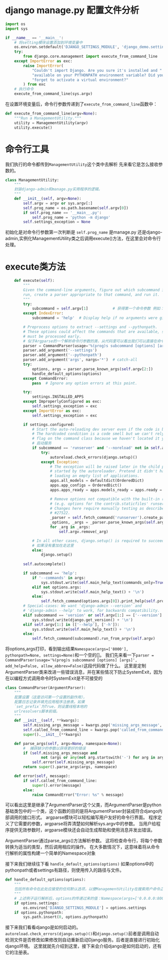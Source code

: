 # django manage.py 配置文件分析
```python
import os
import sys

if __name__ == '__main__':
    # 将setting模块设置添加到环境变量中
    os.environ.setdefault('DJANGO_SETTINGS_MODULE', 'django_demo.settings')
    try:
        from django.core.management import execute_from_command_line
    except ImportError as exc:
        raise ImportError(
            "Couldn't import Django. Are you sure it's installed and "
            "available on your PYTHONPATH environment variable? Did you "
            "forget to activate a virtual environment?"
        ) from exc
    # 执行命令
    execute_from_command_line(sys.argv)
```
在设置环境变量后，命令行参数传递到了`execute_from_command_line`函数中：
```python
def execute_from_command_line(argv=None):
    """Run a ManagementUtility."""
    utility = ManagementUtility(argv)
    utility.execute()
```
# 命令行工具
我们执行的命令都传到`ManagementUtility`这个类中去解析
先来看它是怎么接收参数的。
```python
class ManagementUtility:
    """
    封装django-admin和manage.py实用程序的逻辑。
    """
    def __init__(self, argv=None):
        self.argv = argv or sys.argv[:]
        self.prog_name = os.path.basename(self.argv[0])
        if self.prog_name == '__main__.py':
            self.prog_name = 'python -m django'
        self.settings_exception = None
```  
初始化是对命令行参数第一次判断是 `self.prog_name` 是manage.py 还是django-admin,实例化ManagementUtility类之后调用execute()方法，在这里会对命令行处理。
# execute类方法
```python
    def execute(self):
        """
        Given the command-line arguments, figure out which subcommand is being
        run, create a parser appropriate to that command, and run it.
        """
        try:
            subcommand = self.argv[1]           # 获得第一个命令参数 例如：runserver
        except IndexError:
            subcommand = 'help'  # Display help if no arguments were given.

        # Preprocess options to extract --settings and --pythonpath.
        # These options could affect the commands that are available, so they
        # must be processed early.
        # 似于Argparse的一个解析命令行参数的类，从代码里可以看出我们可以直接在命令行指定settings文件和pythonpath。
        parser = CommandParser(usage='%(prog)s subcommand [options] [args]', add_help=False, allow_abbrev=False)  
        parser.add_argument('--settings')
        parser.add_argument('--pythonpath')
        parser.add_argument('args', nargs='*')  # catch-all
        try:
            options, args = parser.parse_known_args(self.argv[2:])      # 接收服务器启动 ip:prod信息 例如：['127.0.0.1:8090']
            handle_default_options(options)
        except CommandError:
            pass  # Ignore any option errors at this point.

        try:
            settings.INSTALLED_APPS                                     # 我们的配置文件 settings.py
        except ImproperlyConfigured as exc:
            self.settings_exception = exc
        except ImportError as exc:
            self.settings_exception = exc

        if settings.configured:
            # Start the auto-reloading dev server even if the code is broken.
            # The hardcoded condition is a code smell but we can't rely on a
            # flag on the command class because we haven't located it yet.
            # 启动服务
            if subcommand == 'runserver' and '--noreload' not in self.argv:  # 如果是runserver并且没有关闭自动重载功能，则执行以下函数
                try:
                    autoreload.check_errors(django.setup)()
                except Exception:
                    # The exception will be raised later in the child process
                    # started by the autoreloader. Pretend it didn't happen by
                    # loading an empty list of applications.
                    apps.all_models = defaultdict(OrderedDict)
                    apps.app_configs = OrderedDict()
                    apps.apps_ready = apps.models_ready = apps.ready = True

                    # Remove options not compatible with the built-in runserver
                    # (e.g. options for the contrib.staticfiles' runserver).
                    # Changes here require manually testing as described in
                    # #27522.
                    _parser = self.fetch_command('runserver').create_parser('django', 'runserver')
                    _options, _args = _parser.parse_known_args(self.argv[2:])
                    for _arg in _args:
                        self.argv.remove(_arg)

            # In all other cases, django.setup() is required to succeed.
            # 如果没有重加在走这里
            else:
                django.setup()
        
        self.autocomplete()

        if subcommand == 'help':
            if '--commands' in args:
                sys.stdout.write(self.main_help_text(commands_only=True) + '\n')
            elif not options.args:
                sys.stdout.write(self.main_help_text() + '\n')
            else:
                self.fetch_command(options.args[0]).print_help(self.prog_name, options.args[0])
        # Special-cases: We want 'django-admin --version' and
        # 'django-admin --help' to work, for backwards compatibility.
        elif subcommand == 'version' or self.argv[1:] == ['--version']:
            sys.stdout.write(django.get_version() + '\n')
        elif self.argv[1:] in (['--help'], ['-h']):
            sys.stdout.write(self.main_help_text() + '\n')
        else:
            self.fetch_command(subcommand).run_from_argv(self.argv)
```
将options,args打印，看到输出结果`Namespace(args=['8000'], pythonpath=None, settings=None)`和一个空的[]。
我们先来看一下`parser = CommandParser(usage='%(prog)s subcommand [options] [args]', add_help=False, allow_abbrev=False)`这段代码做了什么。
这里是定制ArgumentParser类来改进一些错误消息，并在某些情况下防止SystemExit，因为在以编程方式调用命令时SystemExit是不可接受的
```python
class CommandParser(ArgumentParser):
    """
    配置设置（这是访问第一个设置的副作用），
    配置日志记录并填充应用程序注册表。如果
    `set_prefix`为True，则设置线程本地的
    urlresolvers脚本前缀。
    """
    def __init__(self, **kwargs):
        self.missing_args_message = kwargs.pop('missing_args_message', None)
        self.called_from_command_line = kwargs.pop('called_from_command_line', None)
        super().__init__(**kwargs)

    def parse_args(self, args=None, namespace=None):
        #  捕获缺少的参数以获得更好的错误
        if (self.missing_args_message and
                not (args or any(not arg.startswith('-') for arg in args))):
            self.error(self.missing_args_message)
        return super().parse_args(args, namespace)

    def error(self, message):
        if self.called_from_command_line:
            super().error(message)
        else:
            raise CommandError("Error: %s" % message)
```
可以看出这里是继承了ArgumentParser这个父类，而ArgumentParser是python基础类包中的一个类，这个函数的目的是将ArgumentParser封装成符合django内部调用的接口形式。
argparse模块可以轻松编写用户友好的命令行界面。 程序定义了它需要的参数，argparse将弄清楚如何解析sys.argv中的参数。 当用户给程序提供无效参数时，argparse模块还会自动生成帮助和使用消息并发出错误。

ArgumentParser通过parse_args()方法解析参数。 这将检查命令行，将每个参数转换为适当的类型，然后调用相应的操作。 在大多数情况下，这意味着将从命令行解析的属性构建一个简单的Namespace对象

接下来我们继续往下看
`handle_default_options(options)` 如果options中的pythonpath或者settings有路径，则使用传入的路径与文件。
```python
def handle_default_options(options):
    """
    包括所有命令在此处应接受的任何默认选项，以便ManagementUtility在搜索用户命令之前可以处理它们。
    """
    # 上述例子运行解析后，options的传递过来的值：Namespace(args=['0.0.0.0:8001'], pythonpath=None, settings=None)
    if options.settings:
        os.environ['DJANGO_SETTINGS_MODULE'] = options.settings
    if options.pythonpath:
        sys.path.insert(0, options.pythonpath)
```
接下来我们看看django是如何启动的。
`autoreload.check_errors(django.setup)()`和`django.setup()`前者是调用自动检测文件是否修改如果修改则自动重新启动Django服务。后者是直接进行初始化django环境。
这里就就先介绍到这里，接下来会介绍django是如何启动的，还有它的注册表。

